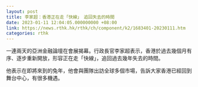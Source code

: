 ```yaml
---
layout: post
title: 李家超：香港正在走「快線」　追回失去的時間　
date: 2023-01-11 12:04:05.000000000 +08:00
link: https://news.rthk.hk/rthk/ch/component/k2/1683401-20230111.htm
categories: rthk
---
```


一連兩天的亞洲金融論壇在會展揭幕。行政長官李家超表示，香港於過去幾個月有序、逐步重新開放，形容正在走「快線」，追回過去幾年失去的時間。

他表示在即將來到的兔年，他會與團隊出訪全球多個市場，告訴大家香港已經回到舞台中心，有很多機遇。
